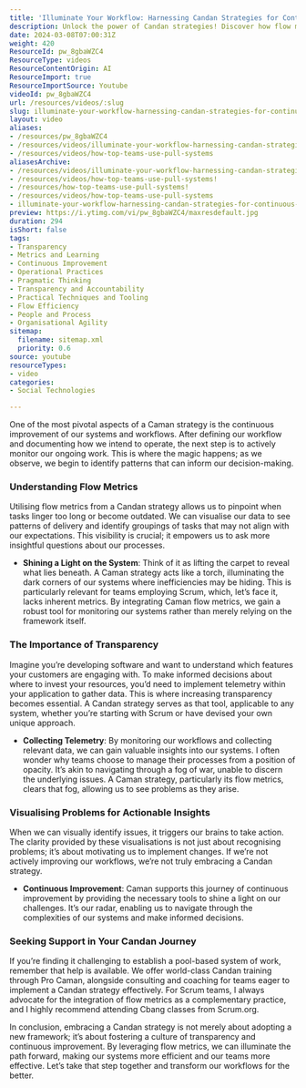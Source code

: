 ```yaml
---
title: 'Illuminate Your Workflow: Harnessing Candan Strategies for Continuous Improvement and Transparency'
description: Unlock the power of Candan strategies! Discover how flow metrics enhance transparency and drive continuous improvement in your workflows.
date: 2024-03-08T07:00:31Z
weight: 420
ResourceId: pw_8gbaWZC4
ResourceType: videos
ResourceContentOrigin: AI
ResourceImport: true
ResourceImportSource: Youtube
videoId: pw_8gbaWZC4
url: /resources/videos/:slug
slug: illuminate-your-workflow-harnessing-candan-strategies-for-continuous-improvement-and-transparency
layout: video
aliases:
- /resources/pw_8gbaWZC4
- /resources/videos/illuminate-your-workflow-harnessing-candan-strategies-for-continuous-improvement-and-transparency
- /resources/videos/how-top-teams-use-pull-systems
aliasesArchive:
- /resources/videos/illuminate-your-workflow-harnessing-candan-strategies-for-continuous-improvement-and-transparency
- /resources/videos/how-top-teams-use-pull-systems!
- /resources/how-top-teams-use-pull-systems!
- /resources/videos/how-top-teams-use-pull-systems
- illuminate-your-workflow-harnessing-candan-strategies-for-continuous-improvement-and-transparency
preview: https://i.ytimg.com/vi/pw_8gbaWZC4/maxresdefault.jpg
duration: 294
isShort: false
tags:
- Transparency
- Metrics and Learning
- Continuous Improvement
- Operational Practices
- Pragmatic Thinking
- Transparency and Accountability
- Practical Techniques and Tooling
- Flow Efficiency
- People and Process
- Organisational Agility
sitemap:
  filename: sitemap.xml
  priority: 0.6
source: youtube
resourceTypes:
- video
categories:
- Social Technologies

---
```

One of the most pivotal aspects of a Caman strategy is the continuous improvement of our systems and workflows. After defining our workflow and documenting how we intend to operate, the next step is to actively monitor our ongoing work. This is where the magic happens; as we observe, we begin to identify patterns that can inform our decision-making.

### Understanding Flow Metrics

Utilising flow metrics from a Candan strategy allows us to pinpoint when tasks linger too long or become outdated. We can visualise our data to see patterns of delivery and identify groupings of tasks that may not align with our expectations. This visibility is crucial; it empowers us to ask more insightful questions about our processes.

- **Shining a Light on the System**: Think of it as lifting the carpet to reveal what lies beneath. A Caman strategy acts like a torch, illuminating the dark corners of our systems where inefficiencies may be hiding. This is particularly relevant for teams employing Scrum, which, let’s face it, lacks inherent metrics. By integrating Caman flow metrics, we gain a robust tool for monitoring our systems rather than merely relying on the framework itself.

### The Importance of Transparency

Imagine you’re developing software and want to understand which features your customers are engaging with. To make informed decisions about where to invest your resources, you’d need to implement telemetry within your application to gather data. This is where increasing transparency becomes essential. A Candan strategy serves as that tool, applicable to any system, whether you’re starting with Scrum or have devised your own unique approach.

- **Collecting Telemetry**: By monitoring our workflows and collecting relevant data, we can gain valuable insights into our systems. I often wonder why teams choose to manage their processes from a position of opacity. It’s akin to navigating through a fog of war, unable to discern the underlying issues. A Caman strategy, particularly its flow metrics, clears that fog, allowing us to see problems as they arise.

### Visualising Problems for Actionable Insights

When we can visually identify issues, it triggers our brains to take action. The clarity provided by these visualisations is not just about recognising problems; it’s about motivating us to implement changes. If we’re not actively improving our workflows, we’re not truly embracing a Candan strategy. 

- **Continuous Improvement**: Caman supports this journey of continuous improvement by providing the necessary tools to shine a light on our challenges. It’s our radar, enabling us to navigate through the complexities of our systems and make informed decisions.

### Seeking Support in Your Candan Journey

If you’re finding it challenging to establish a pool-based system of work, remember that help is available. We offer world-class Candan training through Pro Caman, alongside consulting and coaching for teams eager to implement a Candan strategy effectively. For Scrum teams, I always advocate for the integration of flow metrics as a complementary practice, and I highly recommend attending Cbang classes from Scrum.org.

In conclusion, embracing a Candan strategy is not merely about adopting a new framework; it’s about fostering a culture of transparency and continuous improvement. By leveraging flow metrics, we can illuminate the path forward, making our systems more efficient and our teams more effective. Let’s take that step together and transform our workflows for the better.
